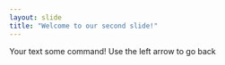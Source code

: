 ```yaml
---
layout: slide
title: "Welcome to our second slide!"
---
```

Your text
some command!
Use the left arrow to go back
